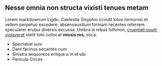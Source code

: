 
## Nesse omnia non structa vixisti tenues metam

Lorem markdownum Ligdo. Caelestia Sisyphio scindit lotos nemorosi et vellem
perpetuo excedere, absensauxilium formam recentes referrem specularer erubui
diversis excussa. Umbra is rebus Isthmon, [cruentati suum
violaverat](http://nec.org/) stetit toto collocat **missis res**, voca.

- Spectabat suis
- Dare facinus secantes cum
- Sinistra aequoreos eritque a in et ubi
- Pericula Circes